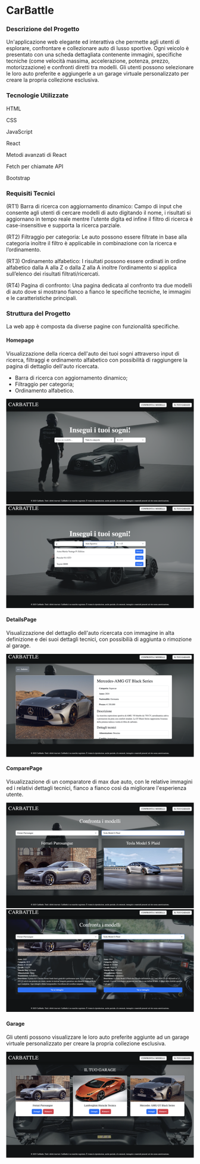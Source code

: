 # CarBattle

### Descrizione del Progetto

Un'applicazione web elegante ed interattiva che permette agli utenti di esplorare, confrontare e collezionare auto di lusso sportive. Ogni veicolo è presentato con una scheda dettagliata contenente immagini, specifiche tecniche (come velocità massima, accelerazione, potenza, prezzo, motorizzazione) e confronti diretti tra modelli. Gli utenti possono selezionare le loro auto preferite e aggiungerle a un garage virtuale personalizzato per creare la propria collezione esclusiva.

### Tecnologie Utilizzate

HTML

CSS

JavaScript

React

Metodi avanzati di React

Fetch per chiamate API

Bootstrap

### Requisiti Tecnici
(RT1) Barra di ricerca con aggiornamento dinamico: Campo di input che consente agli utenti di cercare modelli di auto digitando il nome, i risultati si aggiornano in tempo reale mentre l'utente digita ed infine il filtro di ricerca è case-insensitive e supporta la ricerca parziale.

(RT2) Filtraggio per categoria: Le auto possono essere filtrate in base alla categoria inoltre il filtro è applicabile in combinazione con la ricerca e l’ordinamento.

(RT3) Ordinamento alfabetico: I risultati possono essere ordinati in ordine alfabetico dalla A alla Z o dalla Z alla A inoltre l’ordinamento si applica sull’elenco dei risultati filtrati/ricercati.

(RT4) Pagina di confronto: Una pagina dedicata al confronto tra due modelli di auto dove si mostrano fianco a fianco le specifiche tecniche, le immagini e le caratteristiche principali.

### Struttura del Progetto

La web app è composta da diverse pagine con funzionalità specifiche.

#### Homepage
Visualizzazione della ricerca dell'auto dei tuoi sogni attraverso input di ricerca, filtraggi e ordinamento alfabetico con possibilità di raggiungere la pagina di dettaglio dell'auto ricercata.

 - Barra di ricerca con aggiornamento dinamico;
 - Filtraggio per categoria;
 - Ordinamento alfabetico.

![Homepage](./src/assets/image/homepage.png)
![Homepage](./src/assets/image/input%20di%20ricerca.png)

#### DetailsPage
Visualizzazione del dettaglio dell'auto ricercata con immagine in alta definizione e dei suoi dettagli tecnici, con possibilià di aggiunta o rimozione al garage.

![DetailsPage](./src/assets/image/pagina%20di%20dettaglio.png)

#### ComparePage

Visualizzazione di un comparatore di max due auto, con le relative immagini ed i relativi dettagli tecnici, fianco a fianco così da migliorare l'esperienza utente.

![ComparePage](./src/assets/image/pagina%20confronto%20.png)
![ComparePage](./src/assets/image/pagina%20confronti%20dettagli.png)


#### Garage
Gli utenti possono visualizzare le loro auto preferite aggiunte ad un garage virtuale personalizzato per creare la propria collezione esclusiva. 

![GaragePage](./src/assets/image/garage.png)

